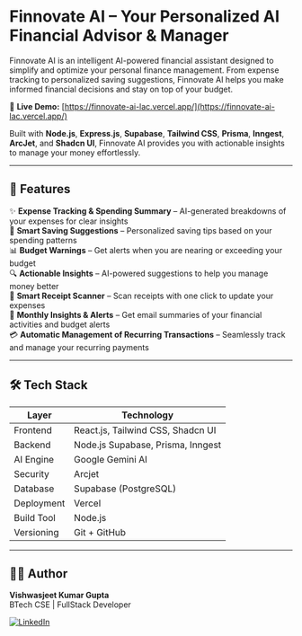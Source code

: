 # Finnovate AI – Your Personalized AI Financial Advisor & Manager


Finnovate AI is an intelligent AI-powered financial assistant designed to simplify and optimize your personal finance management. From expense tracking to personalized saving suggestions, Finnovate AI helps you make informed financial decisions and stay on top of your budget.

🔗 **Live Demo:** [https://finnovate-ai-lac.vercel.app/](https://finnovate-ai-lac.vercel.app/)

Built with **Node.js**, **Express.js**, **Supabase**, **Tailwind CSS**, **Prisma**, **Inngest**, **ArcJet**, and **Shadcn UI**, Finnovate AI provides you with actionable insights to manage your money effortlessly.


---


## 🚀 Features


✨ **Expense Tracking & Spending Summary** – AI-generated breakdowns of your expenses for clear insights  
💸 **Smart Saving Suggestions** – Personalized saving tips based on your spending patterns  
📊 **Budget Warnings** – Get alerts when you are nearing or exceeding your budget  
🔍 **Actionable Insights** – AI-powered suggestions to help you manage money better  
📸 **Smart Receipt Scanner** – Scan receipts with one click to update your expenses  
📧 **Monthly Insights & Alerts** – Get email summaries of your financial activities and budget alerts  
💳 **Automatic Management of Recurring Transactions** – Seamlessly track and manage your recurring payments


---


## 🛠️ Tech Stack


| Layer       | Technology                          |
|-------------|-------------------------------------|
| Frontend    | React.js, Tailwind CSS, Shadcn UI   |
| Backend     | Node.js Supabase, Prisma, Inngest   |
| AI Engine   | Google Gemini AI                    |
| Security    | Arcjet                              |
| Database    | Supabase (PostgreSQL)               |
| Deployment  | Vercel                              |
| Build Tool  | Node.js                             |
| Versioning  | Git + GitHub                        |



---

## 👨‍💻 Author


**Vishwasjeet Kumar Gupta**  
BTech CSE | FullStack Developer  


[![LinkedIn](https://img.shields.io/badge/LinkedIn-Connect-blue?style=for-the-badge&logo=linkedin)](https://www.linkedin.com/in/vishwasjeet-kumar-gupta-62814018a/)
